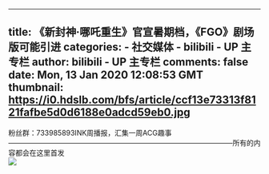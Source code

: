 
---
title: 《新封神·哪吒重生》官宣暑期档，《FGO》剧场版可能引进
categories: 
    - 社交媒体
    - bilibili - UP 主专栏
author: bilibili - UP 主专栏
comments: false
date: Mon, 13 Jan 2020 12:08:53 GMT
thumbnail: https://i0.hdslb.com/bfs/article/ccf13e73313f8121fafbe5d0d6188e0adcd59eb0.jpg
---

<div>   
粉丝群：733985893INK周播报，汇集一周ACG趣事————————————————————————————————所有的内容都会在这里首发<br><img src="https://i0.hdslb.com/bfs/article/ccf13e73313f8121fafbe5d0d6188e0adcd59eb0.jpg" referrerpolicy="no-referrer">  
</div>
            